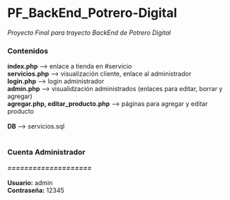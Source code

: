 # PF_BackEnd_Potrero-Digital
*Proyecto Final para trayecto BackEnd de Potrero Digital*

### Contenidos 
**index.php** --> enlace a tienda en #servicio<br />
**servicios.php** --> visualización cliente, enlace al administrador<br />
**login.php** --> login administrador<br />
**admin.php** --> visualidzación administrados (enlaces para editar, borrar y agregar)<br />
**agregar.php, editar_producto.php** --> páginas para agregar y editar producto<br />
<br />
**DB** --> servicios.sql  
<br />
### Cuenta Administrador
***====================*** <br />
<br />
**Usuario:** admin<br />
**Contraseña:** 12345<br />
